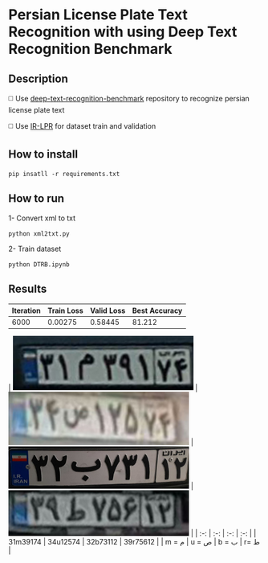 # Persian License Plate Text Recognition with using Deep Text Recognition Benchmark

## Description

◻️ Use [deep-text-recognition-benchmark]([(https://github.com/clovaai/deep-text-recognition-benchmark)https://github.com/clovaai/deep-text-recognition-benchmark])
repository  to recognize persian license plate text

◻️ Use [IR-LPR]([(https://github.com/mut-deep/IR-LPR)https://github.com/mut-deep/IR-LPR]) for dataset train and validation 

## How to install
```
pip insatll -r requirements.txt
```

## How to run
1- Convert xml to txt
```
python xml2txt.py
```
2- Train dataset 
```
python DTRB.ipynb
```

## Results

| Iteration       |  Train Loss     | Valid Loss      | Best Accuracy  |
| -------         | ---             | ---             |---             |
| 6000            |    0.00275      | 0.58445         | 81.212         |




| <img src="Demo/image(50).jpg" width="360"> | <img src="Demo/image(53).jpg" width="360"> |<img src="Demo/image(68).jpg" width="360"> |
<img src="Demo/image(64).jpg" width="360"> |
| :-:                                     | :-:                    | :-:                   | :-:                            |
|  31m39174   |   34u12574  |   32b73112  |  39r75612   |
|  m =  م     |   u = ص    |   b = ب     |  r=  ط      |
